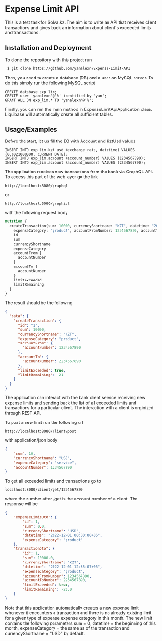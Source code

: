 
# Expense Limit API

This is a test task for Solva.kz. The aim is to write an API 
that receives client transactions and gives back an information
about client's exceeded limits and transactions.




## Installation and Deployment

To clone the repository with this project run

```bash
 $ git clone https://github.com/yanalexn/Expense-Limit-API
```

Then, you need to create a database (DB) and a user on 
MySQL server. To do this simply run the following MySQL script

```mysql
CREATE database exp_lim;
CREATE user 'yanalexn'@'%' identified by 'yan';
GRANT ALL ON exp_lim.* TO 'yanalexn'@'%';
```

Finally, you can run the main method in ExpenseLimitApiApplication 
class. Liquibase will automatically create all sufficient tables.


## Usage/Examples

Before the start, let us fill the DB with Account and KztUsd 
values

```mysql
INSERT INTO exp_lim.kzt_usd (exchange_rate, datetime) VALUES (0.0021000000, CURRENT_DATE);
INSERT INTO exp_lim.account (account_number) VALUES (1234567890);
INSERT INTO exp_lim.account (account_number) VALUES (2234567890);
```

The application receives new transactions from the bank via 
GraphQL API. To access this part of the web layer go the link

```
http://localhost:8080/graphql
```
or
```
http://localhost:8080/graphiql
```
with the following request body
```graphql
mutation {
  createTransaction(sum: 10000, currencyShortname: "KZT", datetime: "2022-12-16 12:38:07+06", 
    expenseCategory: "product", accountFromNumber: 1234567890, accountToNumber: 2234567890){
	id
    sum
    currencyShortname
    expenseCategory
    accountFrom {
      accountNumber
    }
    accountTo {
      accountNumber
    }
    limitExceeded
    limitRemaining
  }
}

```
The result should be the following
```json
{
  "data": {
    "createTransaction": {
      "id": "1",
      "sum": 10000,
      "currencyShortname": "KZT",
      "expenseCategory": "product",
      "accountFrom": {
        "accountNumber": 1234567890
      },
      "accountTo": {
        "accountNumber": 2234567890
      },
      "limitExceeded": true,
      "limitRemaining": -21
    }
  }
}
```
The application can interact with the bank client service 
receiving new expense limits and sending back the list of all 
exceeded limits and transactions for a particular client. The 
interaction with a client is orginized through REST API. 

To post a new limit run the following url
```url
http://localhost:8080/client/post
```
with application/json body
```json
{
    "sum": 10,
    "currencyShortname": "USD",
    "expenseCategory": "service",
    "accountNumber": 1234567890
}
```
To get all exceeded limits and transactions go to
```
localhost:8080/client/get/1234567890
```
where the number after /get is the account number of a client. 
The response will be 
```json
{
    "expenseLimitDto": {
        "id": 1,
        "sum": 0.0,
        "currencyShortname": "USD",
        "datetime": "2022-12-01 00:00:00+06",
        "expenseCategory": "product"
    },
    "transactionDto": {
        "id": 1,
        "sum": 10000.0,
        "currencyShortname": "KZT",
        "datetime": "2022-12-01 12:35:07+06",
        "expenseCategory": "product",
        "accountFromNumber": 1234567890,
        "accountToNumber": 2234567890,
        "limitExceeded": true,
        "limitRemaining": -21.0
    }
}
```
Note that this application automatically creates a new 
expense limit whenever it encounters a transaction and there is
no already existing limit for a given type of expense expense category
in this month. The new limit contains the following parameters 
sum = 0, datetime = the beginning of this month, 
expenseCategory = the same as of the transaction and 
currencyShortname = "USD" by default. 

